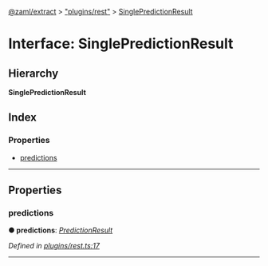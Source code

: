 [@zaml/extract](../README.md) > ["plugins/rest"](../modules/_plugins_rest_.md) > [SinglePredictionResult](../interfaces/_plugins_rest_.singlepredictionresult.md)

# Interface: SinglePredictionResult

## Hierarchy

**SinglePredictionResult**

## Index

### Properties

* [predictions](_plugins_rest_.singlepredictionresult.md#predictions)

---

## Properties

<a id="predictions"></a>

###  predictions

**● predictions**: *[PredictionResult](../modules/_plugins_rest_.md#predictionresult)*

*Defined in [plugins/rest.ts:17](https://github.com/nexushubs/zaml-lang/blob/a042eb7/packages/zaml-extract/src/plugins/rest.ts#L17)*

___

